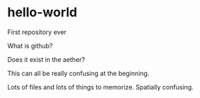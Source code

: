 # hello-world
First repository ever

What is github? 

Does it exist in the aether?

This can all be really confusing at the beginning.

Lots of files and lots of things to memorize.  Spatially confusing.
